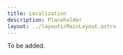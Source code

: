 ```yaml
---
title: Localization
description: Placeholder
layout: ../layouts/MainLayout.astro
---
```


To be added.

